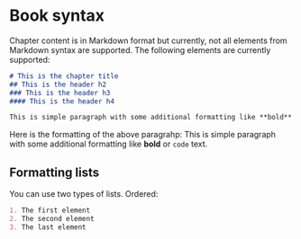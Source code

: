 # Book syntax

Chapter content is in Markdown format but currently, not all elements from Markdown syntax are supported. The following elements are currently supported:

```markdown
# This is the chapter title
## This is the header h2
### This is the header h3
#### This is the header h4

This is simple paragraph with some additional formatting like **bold** or `code` text.
```

Here is the formatting of the above paragrahp: This is simple paragraph with some additional formatting like **bold** or `code` text.

## Formatting lists

You can use two types of lists. Ordered:

```markdown
1. The first element
2. The second element
3. The last element
```
